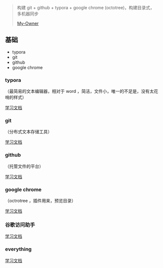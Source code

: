

> 构建 git + github + typora + google chrome (octotree)，构建目录式，多机器同步
>
> [My-Owner](/other_video/easy-study-for-love/My-Owner/)



## 基础

- typora 
- git
- github
- google chrome 



### typora 

（最简易的文本编辑器，相对于 word ，简洁，文件小，唯一的不足是，没有太花哨的样式）

[学习文档](</other_video/easy-study-for-love/0001-typora/>) 

### git

（分布式文本存储工具）

[学习文档](</other_video/easy-study-for-love/0002-git/>)

### github

（托管文件的平台）

[学习文档](</other_video/easy-study-for-love//0003-github/>)

### google chrome 

（octrotree ，插件用来，预览目录）

[学习文档](</other_video/easy-study-for-love/0004-google_chrome_octotree/>)

### 谷歌访问助手

[学习文档](</other_video/easy-study-for-love/0005-%E6%B7%BB%E5%8A%A0%5B%E8%B0%B7%E6%AD%8C%E4%B8%8A%E7%BD%91%E5%8A%A9%E6%89%8B%5D%E6%8F%92%E4%BB%B6>)

### everything

[学习文档](</other_video/easy-study-for-love/0006-everything>)